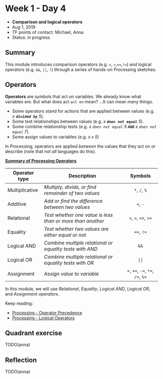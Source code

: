 # Week 1 - Day 4

* **Comparison and logical operators** 
* Aug 1, 2019
* TF points of contact: Michael, Anna
* Status: in progress


## Summary
This module introduces comparison operators (e.g. `<`, `>`,`==`,`!=`) and logical operators (e.g. `&&`, `||`, `!`) through a series of hands-on Processing sketches.


## Operators

**Operators** are symbols that act on variables. We already know what variables are. But what does act `act on` mean? ...It can mean many things.

* Some operators stand for actions that are applied between values (e.g. *x **`divided by`** 5*).
* Some test relationships between values (e.g. *x **`does not equal`** 5*).
* Some combine relationship tests (e.g. *x `does not equal` 5 **`AND`** x `does not equal` 7*).
* Some assign values to variables (e.g. *x **`=`** 5*)

In Processing, operators are applied *between* the values that they act on or describe (note that not *all* languages do this).

[**Summary of Processing Operators**][1]

| Operator type  | Description | Symbols |
| -------------- | ----------- | :------:|
| Multiplicative | *Multiply, divide, or find remainder of two values* | `*`, `/`, `%` |
| Additive       | *Add or find the difference between two values* | `+`, `-` |
| Relational     | *Test whether one value is less than or more than another* | `<`, `>`, `<=`, `>=` |
| Equality       | *Test whether two values are either equal or not* | `==`, `!=` |
| Logical AND    | *Combine multiple relational or equality tests with AND* | `&&` |
| Logical OR     | *Combine multiple relational or equality tests with OR* | `\|\|` |
| Assignment     | *Assign value to variable* | `=`, `+=`, `-=`, `*=`, `/=`, `%=` |

In this module, we will use *Relational*, *Equality*, *Logical AND*, *Logical OR*, and *Assignment operators*.

Keep reading:
* [Processing - Operator Precedence](https://processing.org/examples/operatorprecedence.html)
* [Processing - Logical Operators](https://processing.org/examples/logicaloperators.html)


## Quadrant exercise
TODO(anna)

## Reflection
TODO(anna)


[1]: https://processing.org/examples/operatorprecedence.html
[2]: https://processing.org/examples/logicaloperators.html
